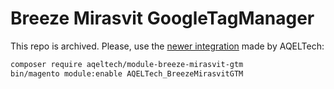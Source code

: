 # Breeze Mirasvit GoogleTagManager

This repo is archived. Please, use the
[newer integration](https://packagist.org/packages/aqeltech/module-breeze-mirasvit-gtm)
made by AQELTech:

```bash
composer require aqeltech/module-breeze-mirasvit-gtm
bin/magento module:enable AQELTech_BreezeMirasvitGTM
```
